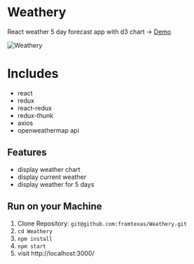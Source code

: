 # Weathery

React weather 5 day forecast app with d3 chart -> [Demo](http://frightening-bubble.surge.sh/)

![Weathery](https://image.ibb.co/kgP2wR/weathery.png)

# Includes

* react 
* redux
* react-redux
* redux-thunk
* axios
* openweathermap api

## Features
* display weather chart
* display current weather
* display weather for 5 days

## Run on your Machine
   
1. Clone Repository: `git@github.com:fromtexas/Weathery.git`
2. `cd Weathery`
3. `npm install`
4. `npm start`
5. visit http://localhost:3000/

